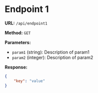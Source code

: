 # Endpoint 1

**URL:** `/api/endpoint1`

**Method:** `GET`

**Parameters:**
- `param1` (string): Description of param1
- `param2` (integer): Description of param2

**Response:**
```json
{
    "key": "value"
}
